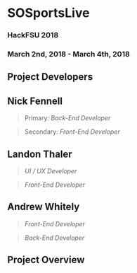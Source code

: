 # SOSportsLive

### HackFSU 2018
### March 2nd, 2018 - March 4th, 2018

## Project Developers


## Nick Fennell
> Primary:
> *Back-End Developer*

> Secondary: *Front-End Developer*


## Landon Thaler
> *UI / UX Developer*

> *Front-End Developer*


## Andrew Whitely
> *Front-End Developer*

> *Back-End Developer*


## Project Overview

